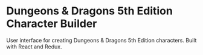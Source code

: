 # Dungeons & Dragons 5th Edition Character Builder

User interface for creating Dungeons & Dragons 5th Edition characters. Built with React and Redux.
